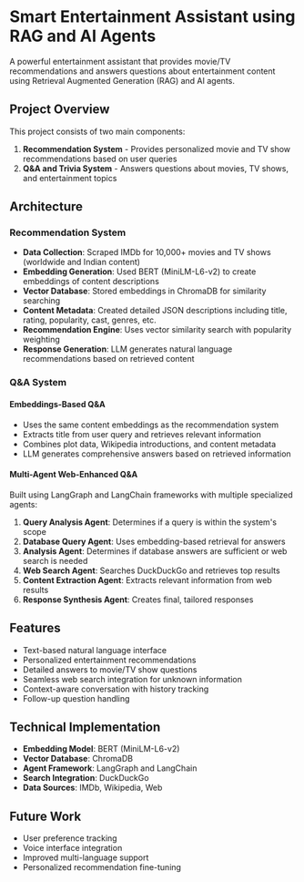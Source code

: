 # Smart Entertainment Assistant using RAG and AI Agents

A powerful entertainment assistant that provides movie/TV recommendations and answers questions about entertainment content using Retrieval Augmented Generation (RAG) and AI agents.

## Project Overview

This project consists of two main components:

1. **Recommendation System** - Provides personalized movie and TV show recommendations based on user queries
2. **Q&A and Trivia System** - Answers questions about movies, TV shows, and entertainment topics

## Architecture

### Recommendation System

- **Data Collection**: Scraped IMDb for 10,000+ movies and TV shows (worldwide and Indian content)
- **Embedding Generation**: Used BERT (MiniLM-L6-v2) to create embeddings of content descriptions
- **Vector Database**: Stored embeddings in ChromaDB for similarity searching
- **Content Metadata**: Created detailed JSON descriptions including title, rating, popularity, cast, genres, etc.
- **Recommendation Engine**: Uses vector similarity search with popularity weighting
- **Response Generation**: LLM generates natural language recommendations based on retrieved content

### Q&A System

#### Embeddings-Based Q&A

- Uses the same content embeddings as the recommendation system
- Extracts title from user query and retrieves relevant information
- Combines plot data, Wikipedia introductions, and content metadata
- LLM generates comprehensive answers based on retrieved information

#### Multi-Agent Web-Enhanced Q&A

Built using LangGraph and LangChain frameworks with multiple specialized agents:

1. **Query Analysis Agent**: Determines if a query is within the system's scope
2. **Database Query Agent**: Uses embedding-based retrieval for answers
3. **Analysis Agent**: Determines if database answers are sufficient or web search is needed
4. **Web Search Agent**: Searches DuckDuckGo and retrieves top results
5. **Content Extraction Agent**: Extracts relevant information from web results
6. **Response Synthesis Agent**: Creates final, tailored responses

## Features

- Text-based natural language interface
- Personalized entertainment recommendations
- Detailed answers to movie/TV show questions
- Seamless web search integration for unknown information
- Context-aware conversation with history tracking
- Follow-up question handling

## Technical Implementation

- **Embedding Model**: BERT (MiniLM-L6-v2)
- **Vector Database**: ChromaDB
- **Agent Framework**: LangGraph and LangChain
- **Search Integration**: DuckDuckGo
- **Data Sources**: IMDb, Wikipedia, Web

## Future Work

- User preference tracking
- Voice interface integration
- Improved multi-language support
- Personalized recommendation fine-tuning

 

